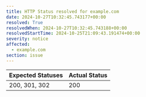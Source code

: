 ```yaml
---
title: HTTP Status resolved for example.com
date: 2024-10-27T10:32:45.743177+00:00
resolved: True
resolvedWhen: 2024-10-27T10:32:45.743188+00:00
resolvedStartTime: 2024-10-25T21:09:43.191474+00:00
severity: notice
affected:
  - example.com
section: issue
---
```


| Expected Statuses | Actual Status  |
|-------------------|----------------|
| 200, 301, 302 | 200 |
